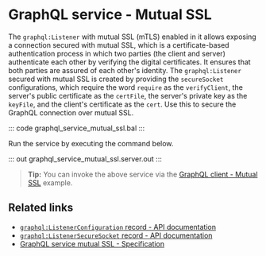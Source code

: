 # GraphQL service - Mutual SSL

The `graphql:Listener` with mutual SSL (mTLS) enabled in it allows exposing a connection secured with mutual SSL, which is a certificate-based authentication process in which two parties (the client and server) authenticate each other by verifying the digital certificates. It ensures that both parties are assured of each other's identity. The `graphql:Listener` secured with mutual SSL is created by providing the `secureSocket` configurations, which require the word `require` as the `verifyClient`, the server's public certificate as the `certFile`, the server's private key as the `keyFile`, and the client's certificate as the `cert`. Use this to secure the GraphQL connection over mutual SSL.

::: code graphql_service_mutual_ssl.bal :::

Run the service by executing the command below.

::: out graphql_service_mutual_ssl.server.out :::

>**Tip:** You can invoke the above service via the [GraphQL client - Mutual SSL](/learn/by-example/graphql-client-security-mutual-ssl/) example.

## Related links
- [`graphql:ListenerConfiguration` record - API documentation](https://lib.ballerina.io/ballerina/graphql/latest/records/ListenerConfiguration)
- [`graphql:ListenerSecureSocket` record - API documentation](https://lib.ballerina.io/ballerina/graphql/latest/records/ListenerSecureSocket)
- [GraphQL service mutual SSL - Specification](/spec/graphql/#12312-mutual-ssl)
